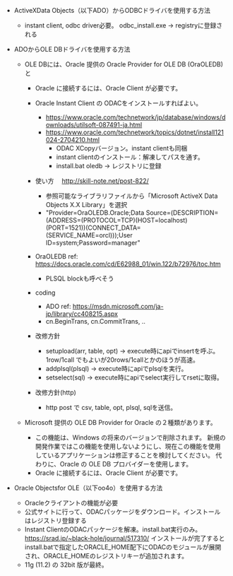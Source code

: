 * ActiveXData Objects（以下ADO）からODBCドライバを使用する方法
  * instant client, odbc driver必要。 odbc_install.exe -> registryに登録される
  
* ADOからOLE DBドライバを使用する方法
  * OLE DBには、Oracle 提供の Oracle Provider for OLE DB (OraOLEDB) と  
    * Oracle に接続するには、Oracle Client が必要です。
    * Oracle Instant Client の ODACをインストールすればよい。
      * https://www.oracle.com/technetwork/jp/database/windows/downloads/utilsoft-087491-ja.html
      * https://www.oracle.com/technetwork/topics/dotnet/install121024-2704210.html
        * ODAC XCopyバージョン。instant clientも同梱
        * instant clientのインストール：解凍してパスを通す。
        * install.bat oledb  -> レジストリに登録
    * 使い方　 http://skill-note.net/post-822/
      * 参照可能なライブラリファイルから「Microsoft ActiveX Data Objects X.X Library」を選択
      * "Provider=OraOLEDB.Oracle;Data Source=(DESCRIPTION=(ADDRESS=(PROTOCOL=TCP)(HOST=localhost)(PORT=1521))(CONNECT_DATA=(SERVICE_NAME=orcl)));User ID=system;Password=manager"
    * OraOLEDB ref: https://docs.oracle.com/cd/E62988_01/win.122/b72976/toc.htm
      * PLSQL blockも呼べそう
    * coding
      * ADO ref: https://msdn.microsoft.com/ja-jp/library/cc408215.aspx
      * cn.BeginTrans, cn.CommitTrans, ..
      
      
    * 改修方針
      * setupload(arr, table, opt) -> execute時にapiでinsertを呼ぶ。1row/1call でもよいが20rows/1callとかのほうが高速。
      * addplsql(plsql) -> execute時にapiでplsqlを実行。
      * setselect(sql) -> execute時にapiでselect実行してrsetに取得。
    * 改修方針(http)
      * http post で csv, table, opt, plsql, sqlを送信。
      
  * Microsoft 提供の OLE DB Provider for Oracle の２種類があります。
    * この機能は、Windows の将来のバージョンで削除されます。 新規の開発作業ではこの機能を使用しないようにし、現在この機能を使用しているアプリケーションは修正することを検討してください。 代わりに、Oracle の OLE DB プロバイダーを使用します。
    * Oracle に接続するには、Oracle Client が必要です。

* Oracle Objectsfor OLE（以下oo4o）を使用する方法
  * Oracleクライアントの機能が必要
  * 公式サイトに行って、ODACパッケージをダウンロード。インストールはレジストリ登録する
  * Instant ClientのODACパッケージを解凍。install.bat実行のみ。
     https://srad.jp/~black-hole/journal/517310/
     インストールが完了するとinstall.batで指定したORACLE_HOME配下にODACのモジュールが展開され、ORACLE_HOMEのレジストリキーが追加されます。
  * 11g (11.2) の 32bit 版が最終。
